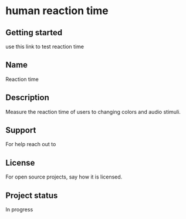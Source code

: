 # human reaction time



## Getting started

use this link to test reaction time

## Name
Reaction time
## Description
Measure the reaction time of users to changing colors and audio stimuli.


## Support
For help reach out to 


## License
For open source projects, say how it is licensed.

## Project status
In progress
